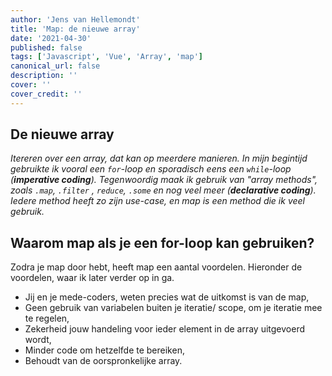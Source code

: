 ```yaml
---
author: 'Jens van Hellemondt'
title: 'Map: de nieuwe array'
date: '2021-04-30' 
published: false
tags: ['Javascript', 'Vue', 'Array', 'map']
canonical_url: false 
description: ''
cover: '' 
cover_credit: ''
---
```


## De nieuwe array

*Itereren over een array, dat kan op meerdere manieren. In mijn begintijd gebruikte ik vooral een `for`-loop en sporadisch
eens een `while`-loop (**imperative coding**). Tegenwoordig maak ik gebruik van "array methods", zoals `.map`, `.filter`
, `reduce`, `.some` en nog veel meer (**declarative coding**). Iedere method heeft zo zijn use-case, en map is een method die ik veel gebruik.*

## Waarom map als je een for-loop kan gebruiken?

Zodra je map door hebt, heeft map een aantal voordelen. Hieronder de voordelen, waar ik later verder op in ga.
* Jij en je mede-coders, weten precies wat de uitkomst is van de map,
* Geen gebruik van variabelen buiten je iteratie/ scope, om je iteratie mee te regelen,
* Zekerheid jouw handeling voor ieder element in de array uitgevoerd wordt, 
* Minder code om hetzelfde te bereiken,
* Behoudt van de oorspronkelijke array.
